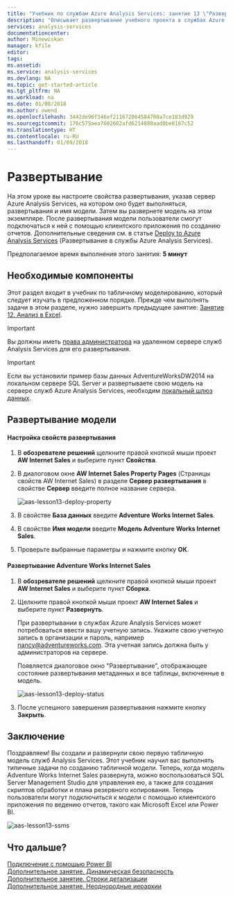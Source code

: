 ```yaml
---
title: "Учебник по службам Azure Analysis Services: занятие 13 \"Развертывание\" | Документы Майкрософт"
description: "Описывает развертывание учебного проекта в службах Azure Analysis Services."
services: analysis-services
documentationcenter: 
author: Minewiskan
manager: kfile
editor: 
tags: 
ms.assetid: 
ms.service: analysis-services
ms.devlang: NA
ms.topic: get-started-article
ms.tgt_pltfrm: NA
ms.workload: na
ms.date: 01/08/2018
ms.author: owend
ms.openlocfilehash: 3442de96f346ef211672064584700a7ce183d929
ms.sourcegitcommit: 176c575aea7602682afd6214880aad0be6167c52
ms.translationtype: HT
ms.contentlocale: ru-RU
ms.lasthandoff: 01/09/2018
---
```

# <a name="deploy"></a>Развертывание

На этом уроке вы настроите свойства развертывания, указав сервер Azure Analysis Services, на котором оно будет выполняться, развертывания и имя модели. Затем вы развернете модель на этом экземпляре. После развертывания модели пользователи смогут подключаться к ней с помощью клиентского приложения по созданию отчетов. Дополнительные сведения см. в статье [Deploy to Azure Analysis Services](https://docs.microsoft.com/azure/analysis-services/analysis-services-deploy) (Развертывание в службы Azure Analysis Services).  
  
Предполагаемое время выполнения этого занятия: **5 минут**  
  
## <a name="prerequisites"></a>Необходимые компоненты  
Этот раздел входит в учебник по табличному моделированию, который следует изучать в предложенном порядке. Прежде чем выполнять задачи в этом разделе, нужно завершить предыдущее занятие: [Занятие 12. Анализ в Excel](../tutorials/aas-lesson-12-analyze-in-excel.md).  

> [!IMPORTANT]  
> Вы должны иметь [права администратора](../analysis-services-server-admins.md) на удаленном сервере служб Analysis Services для его развертывания.  

> [!IMPORTANT]  
> Если вы установили пример базы данных AdventureWorksDW2014 на локальном сервере SQL Server и развертываете свою модель на сервере служб Azure Analysis Services, необходим [локальный шлюз данных](../analysis-services-gateway.md).
  
## <a name="deploy-the-model"></a>Развертывание модели  
  
#### <a name="to-configure-deployment-properties"></a>Настройка свойств развертывания  

  
1.  В **обозревателе решений** щелкните правой кнопкой мыши проект **AW Internet Sales** и выберите пункт **Свойства**.  
  
2.  В диалоговом окне **AW Internet Sales Property Pages** (Страницы свойств AW Internet Sales) в разделе **Сервер развертывания** в свойстве **Сервер** введите полное название сервера.  

    ![aas-lesson13-deploy-property](../tutorials/media/aas-lesson13-deploy-property.png)
  
3.  В свойстве **База данных** введите **Adventure Works Internet Sales**.  
  
4.  В свойстве **Имя модели** введите **Модель Adventure Works Internet Sales**.  
  
5.  Проверьте выбранные параметры и нажмите кнопку **ОК**.  
  
#### <a name="to-deploy-the-adventure-works-internet-sales"></a>Развертывание Adventure Works Internet Sales
  
1.  В **обозревателе решений** щелкните правой кнопкой мыши проект **AW Internet Sales** и выберите пункт **Сборка**.  

2.  Щелкните правой кнопкой мыши проект **AW Internet Sales** и выберите пункт **Развернуть**.

    При развертывании в службах Azure Analysis Services может потребоваться ввести вашу учетную запись. Укажите свою учетную запись в организации и пароль, например nancy@adventureworks.com. Эта учетная запись должна быть у администраторов на сервере.
  
    Появляется диалоговое окно "Развертывание", отображающее состояние развертывания метаданных и все таблицы, включенные в модель.  
    
    ![aas-lesson13-deploy-status](../tutorials/media/aas-lesson13-deploy-status.png)
  
3. После успешного завершения развертывания нажмите кнопку **Закрыть**.  
  
## <a name="conclusion"></a>Заключение  
Поздравляем! Вы создали и развернули свою первую табличную модель служб Analysis Services. Этот учебник научил вас выполнять типичные задачи по созданию табличной модели. Теперь, когда модель Adventure Works Internet Sales развернута, можно воспользоваться SQL Server Management Studio для управления ею, а также для создания скриптов обработки и плана резервного копирования. Теперь пользователи могут подключиться к модели с помощью клиентского приложения по ведению отчетов, такого как Microsoft Excel или Power BI.  

![aas-lesson13-ssms](../tutorials/media/aas-lesson13-ssms.png)
  
  
  
## <a name="whats-next"></a>Что дальше?
[Подключение с помощью Power BI](../analysis-services-connect-pbi.md)   
[Дополнительное занятие. Динамическая безопасность](../tutorials/aas-supplemental-lesson-dynamic-security.md)   
[Дополнительное занятие. Строки детализации](../tutorials/aas-supplemental-lesson-detail-rows.md)   
[Дополнительное занятие. Неоднородные иерархии](../tutorials/aas-supplemental-lesson-ragged-hierarchies.md)   
